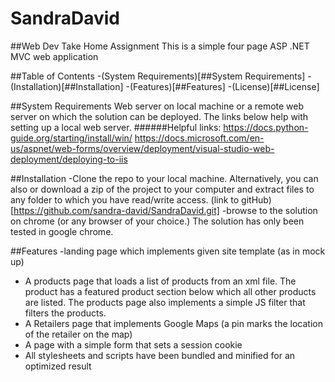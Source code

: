 # SandraDavid
##Web Dev Take Home Assignment
This is a simple four page ASP .NET MVC web application

##Table of Contents 
-(System Requirements)[##System Requirements]
-(Installation)[##Installation]
-(Features)[##Features]
-(License)[##License]

##System Requirements
Web server on local machine or a remote web server on which the solution can be deployed. The links below help with setting up a local web server.
	######Helpful links: 
		https://docs.python-guide.org/starting/install/win/
		https://docs.microsoft.com/en-us/aspnet/web-forms/overview/deployment/visual-studio-web-deployment/deploying-to-iis

##Installation
-Clone the repo to your local machine. Alternatively, you can also or download a zip of the project to your computer and 
	extract files to any folder to which you have read/write access.
	 (link to gitHub)[https://github.com/sandra-david/SandraDavid.git]
-browse to the solution on chrome (or any browser of your choice.) The solution has only been tested in google chrome.

##Features
-landing page which implements given site template (as in mock up)
- A products page that loads a list of products from an xml file. The product has a featured product section below which all other products are listed. 
	The products page also implements a simple JS filter that filters the products.
- A Retailers page that implements Google Maps (a pin marks the location of the retailer on the map)
- A page with a simple form that sets a session cookie
- All stylesheets and scripts have been bundled and minified for an optimized result

